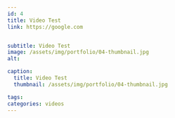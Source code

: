 ```yaml
---
id: 4
title: Video Test
link: https://google.com


subtitle: Video Test
image: /assets/img/portfolio/04-thumbnail.jpg
alt: 

caption:
  title: Video Test
  thumbnail: /assets/img/portfolio/04-thumbnail.jpg

tags:
categories: videos
---
```

